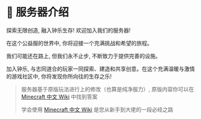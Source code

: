 # 📘 服务器介绍

探索无限创造, 融入钟乐生存! 欢迎加入我们的服务器! 

在这个公益服的世界中, 你将迎接一个充满挑战和希望的旅程。

我们可能还在路上, 但我们永不止步, 不断致力于提供完善的设施。

加入钟乐, 与志同道合的玩家一同探索、建造和共享创意。在这个充满温暖与激情的游戏社区中, 你将发现你所向往的生存之乐! 

> 服务器基于原版玩法进行上的修改（也算是纯净服力）, 原版内容你可以在 [Minecraft 中文 Wiki](https://minecraft.fandom.com/zh/wiki/Minecraft\_Wiki) 中找到答案
>
> 学会使用 [Minecraft 中文 Wiki](https://minecraft.fandom.com/zh/wiki/Minecraft\_Wiki) 是您从新手到大佬的一段必经之路
